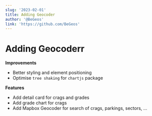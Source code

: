 ```yaml
---
slug: '2023-02-01'
title: Adding Geocoder
author: '@BeGeos'
link: 'https://github.com/BeGeos'
---
```


# Adding Geocoderr

**Improvements**

- Better styling and element positioning
- Optimise `tree shaking` for `chartjs` package

**Features**

- Add detail card for crags and grades
- Add grade chart for crags
- Add Mapbox Geocoder for search of crags, parkings, sectors, ...
